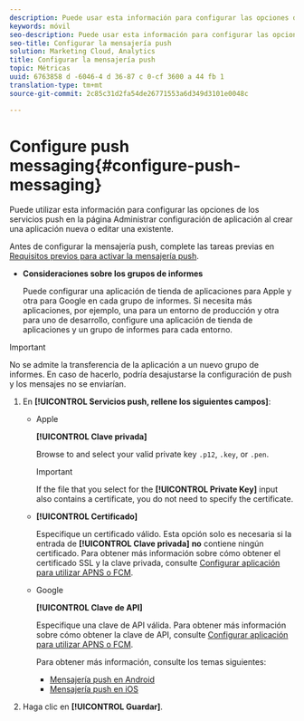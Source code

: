 ```yaml
---
description: Puede usar esta información para configurar las opciones de los servicios push en la página Administrar configuración de aplicación a la hora de crear una aplicación nueva o editar una existente.
keywords: móvil
seo-description: Puede usar esta información para configurar las opciones de los servicios push en la página Administrar configuración de aplicación a la hora de crear una aplicación nueva o editar una existente.
seo-title: Configurar la mensajería push
solution: Marketing Cloud, Analytics
title: Configurar la mensajería push
topic: Métricas
uuid: 6763858 d -6046-4 d 36-87 c 0-cf 3600 a 44 fb 1
translation-type: tm+mt
source-git-commit: 2c85c31d2fa54de26771553a6d349d3101e0048c

---
```



# Configure push messaging{#configure-push-messaging}

Puede utilizar esta información para configurar las opciones de los servicios push en la página Administrar configuración de aplicación al crear una aplicación nueva o editar una existente.

Antes de configurar la mensajería push, complete las tareas previas en [Requisitos previos para activar la mensajería push](/help/using/c-manage-app-settings/c-mob-confg-app/configure-push-messaging/prerequisites-push-messaging.md).

* **Consideraciones sobre los grupos de informes**

   Puede configurar una aplicación de tienda de aplicaciones para Apple y otra para Google en cada grupo de informes. Si necesita más aplicaciones, por ejemplo, una para un entorno de producción y otra para uno de desarrollo, configure una aplicación de tienda de aplicaciones y un grupo de informes para cada entorno.

>[!IMPORTANT]
>
>No se admite la transferencia de la aplicación a un nuevo grupo de informes. En caso de hacerlo, podría desajustarse la configuración de push y los mensajes no se enviarían.

1. En **[!UICONTROL Servicios push, rellene los siguientes campos]**:

   * Apple

      **[!UICONTROL Clave privada]**

      Browse to and select your valid private key `.p12`, `.key`, or `.pen`.

      >[!IMPORTANT]
      >If the file that you select for the **[!UICONTROL Private Key]** input also contains a certificate, you do not need to specify the certificate.

   * **[!UICONTROL Certificado]**

      Especifique un certificado válido. Esta opción solo es necesaria si la entrada de **[!UICONTROL Clave privada]** **no** contiene ningún certificado. Para obtener más información sobre cómo obtener el certificado SSL y la clave privada, consulte [Configurar aplicación para utilizar APNS o FCM](/help/using/c-manage-app-settings/c-mob-confg-app/configure-push-messaging/configure-app-apns-gcm.md).

   * Google

      **[!UICONTROL Clave de API]**

      Especifique una clave de API válida. Para obtener más información sobre cómo obtener la clave de API, consulte [Configurar aplicación para utilizar APNS o FCM](/help/using/c-manage-app-settings/c-mob-confg-app/configure-push-messaging/configure-app-apns-gcm.md).

      Para obtener más información, consulte los temas siguientes:

      * [Mensajería push en Android](/help/android/messaging-main/push-messaging/push-messaging.md)
      * [Mensajería push en iOS](/help/ios/messaging-main/push-messaging/push-messaging.md)

1. Haga clic en **[!UICONTROL Guardar]**.
